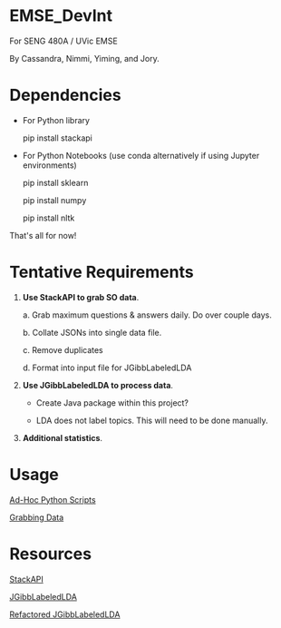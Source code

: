 # EMSE_DevInt
For SENG 480A / UVic EMSE

By Cassandra, Nimmi, Yiming, and Jory.

# Dependencies
* For Python library

    pip install stackapi
    
* For Python Notebooks (use conda alternatively if using Jupyter environments)

    pip install sklearn
    
    pip install numpy
    
    pip install nltk
    
That's all for now!

#  Tentative Requirements
1. **Use StackAPI to grab SO data**.

    a. Grab maximum questions & answers daily. Do over couple days.
    
    b. Collate JSONs into single data file.
    
    c. Remove duplicates
    
    d. Format into input file for JGibbLabeledLDA

2. **Use JGibbLabeledLDA to process data**.
    * Create Java package within this project?
    
    * LDA does not label topics. This will need to be done manually.
    
3. **Additional statistics**.

# Usage
[Ad-Hoc Python Scripts](/python/)

[Grabbing Data](python/lib/)

# Resources
[StackAPI](https://stackapi.readthedocs.io/en/latest/user/intro.html)

[JGibbLabeledLDA](http://jgibblda.sourceforge.net/#3._How_to_Program_with_JGibbLDA)

[Refactored JGibbLabeledLDA](https://github.com/myleott/JGibbLabeledLDA)

